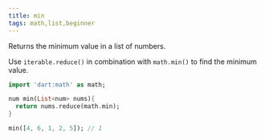 ```yaml
---
title: min
tags: math,list,beginner
---
```


Returns the minimum value in a list of numbers.

Use `iterable.reduce()` in combination with `math.min()` to find the minimum value.

```dart
import 'dart:math' as math;

num min(List<num> nums){
  return nums.reduce(math.min);
}
```

```dart
min([4, 6, 1, 2, 5]); // 1
```
